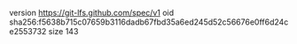 version https://git-lfs.github.com/spec/v1
oid sha256:f5638b715c07659b3116dadb67fbd35a6ed245d52c56676e0ff6d24ce2553732
size 143
